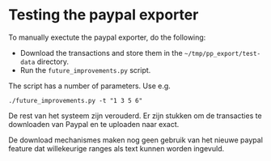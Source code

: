 # Testing the paypal exporter


To manually exectute the paypal exporter, do the following:

* Download the transactions and store them in the `~/tmp/pp_export/test-data` directory.
* Run the `future_improvements.py` script.

The script has a number of parameters. Use e.g.

    ./future_improvements.py -t "1 3 5 6"

De rest van het systeem zijn verouderd. Er zijn stukken om de transacties
te downloaden van Paypal en te uploaden naar exact.

De download mechanismes maken nog geen gebruik van het nieuwe paypal feature
dat willekeurige ranges als text kunnen worden ingevuld.
